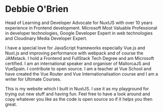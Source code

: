 # Debbie O'Brien

Head of Learning and Developer Advocate for NuxtJS with over 10 years experience in Frontend development. Microsoft Most Valuable Professional in developer technologies, Google Developer Expert in web technologies and Cloudinary Media Developer Expert.

I have a special love for JavaScript frameworks especially Vue.js and Nuxt.js and improving performance with webpack and of course the JAMstack. I hold a Frontend and FullStack Tech Degree and am Microsoft certified. I am an international speaker and organiser of MallorcaJS and VueSpain. I contribute to open source. I am a teacher at Vue School and have created the Vue Router and Vue Internationalisation course and I am a writer for Ultimate Courses.

This is my website which I built in NuxtJS. I use it as my playground for trying out new stuff and having fun. Feel free to have a look around and copy whatever you like as the code is open source so if it helps you then great.
